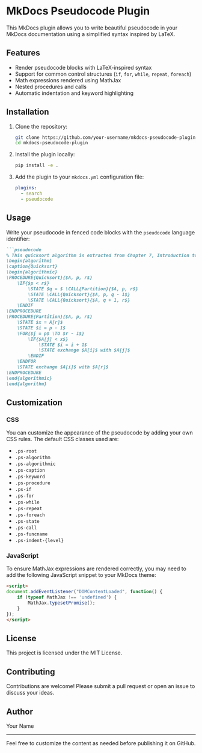# MkDocs Pseudocode Plugin

This MkDocs plugin allows you to write beautiful pseudocode in your MkDocs documentation using a simplified syntax inspired by LaTeX.

## Features

- Render pseudocode blocks with LaTeX-inspired syntax
- Support for common control structures (`if`, `for`, `while`, `repeat`, `foreach`)
- Math expressions rendered using MathJax
- Nested procedures and calls
- Automatic indentation and keyword highlighting

## Installation

1. Clone the repository:

   ```bash
   git clone https://github.com/your-username/mkdocs-pseudocode-plugin.git
   cd mkdocs-pseudocode-plugin
   ```

2. Install the plugin locally:

   ```bash
   pip install -e .
   ```

3. Add the plugin to your `mkdocs.yml` configuration file:

   ```yaml
   plugins:
     - search
     - pseudocode
   ```

## Usage

Write your pseudocode in fenced code blocks with the `pseudocode` language identifier:

```markdown
```pseudocode
% This quicksort algorithm is extracted from Chapter 7, Introduction to Algorithms (3rd edition)
\begin{algorithm}
\caption{Quicksort}
\begin{algorithmic}
\PROCEDURE{Quicksort}{$A, p, r$}
    \IF{$p < r$} 
        \STATE $q = $ \CALL{Partition}{$A, p, r$}
        \STATE \CALL{Quicksort}{$A, p, q - 1$}
        \STATE \CALL{Quicksort}{$A, q + 1, r$}
    \ENDIF
\ENDPROCEDURE
\PROCEDURE{Partition}{$A, p, r$}
    \STATE $x = A[r]$
    \STATE $i = p - 1$
    \FOR{$j = p$ \TO $r - 1$}
        \IF{$A[j] < x$}
            \STATE $i = i + 1$
            \STATE exchange $A[i]$ with $A[j]$
        \ENDIF
    \ENDFOR
    \STATE exchange $A[i]$ with $A[r]$
\ENDPROCEDURE
\end{algorithmic}
\end{algorithm}
```

## Customization

### CSS

You can customize the appearance of the pseudocode by adding your own CSS rules. The default CSS classes used are:

- `.ps-root`
- `.ps-algorithm`
- `.ps-algorithmic`
- `.ps-caption`
- `.ps-keyword`
- `.ps-procedure`
- `.ps-if`
- `.ps-for`
- `.ps-while`
- `.ps-repeat`
- `.ps-foreach`
- `.ps-state`
- `.ps-call`
- `.ps-funcname`
- `.ps-indent-{level}`

### JavaScript

To ensure MathJax expressions are rendered correctly, you may need to add the following JavaScript snippet to your MkDocs theme:

```html
<script>
document.addEventListener("DOMContentLoaded", function() {
    if (typeof MathJax !== 'undefined') {
        MathJax.typesetPromise();
    }
});
</script>
```

## License

This project is licensed under the MIT License.

## Contributing

Contributions are welcome! Please submit a pull request or open an issue to discuss your ideas.

## Author

Your Name

---

Feel free to customize the content as needed before publishing it on GitHub.